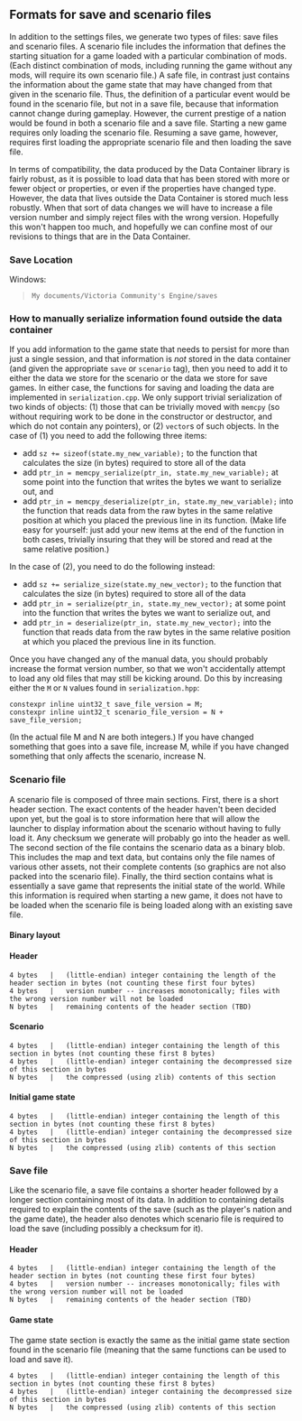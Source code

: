 ## Formats for save and scenario files

In addition to the settings files, we generate two types of files: save files and scenario files. A scenario file includes the information that defines the starting situation for a game loaded with a particular combination of mods. (Each distinct combination of mods, including running the game without any mods, will require its own scenario file.) A safe file, in contrast just contains the information about the game state that may have changed from that given in the scenario file. Thus, the definition of a particular event would be found in the scenario file, but not in a save file, because that information cannot change during gameplay. However, the current prestige of a nation would be found in both a scenario file and a save file. Starting a new game requires only loading the scenario file. Resuming a save game, however, requires first loading the appropriate scenario file and then loading the save file.

In terms of compatibility, the data produced by the Data Container library is fairly robust, as it is possible to load data that has been stored with more or fewer object or properties, or even if the properties have changed type. However, the data that lives outside the Data Container is stored much less robustly. When that sort of data changes we will have to increase a file version number and simply reject files with the wrong version. Hopefully this won't happen too much, and hopefully we can confine most of our revisions to things that are in the Data Container.

### Save Location

Windows: 
> `My documents/Victoria Community's Engine/saves`

### How to manually serialize information found outside the data container

If you add information to the game state that needs to persist for more than just a single session, and that information is *not* stored in the data container (and given the appropriate `save` or `scenario` tag), then you need to add it to either the data we store for the scenario or the data we store for save games. In either case, the functions for saving and loading the data are implemented in `serialization.cpp`. We only support trivial serialization of two kinds of objects: (1) those that can be trivially moved with `memcpy` (so without requiring work to be done in the constructor or destructor, and which do not contain any pointers), or (2) `vector`s of such objects. In the case of (1) you need to add the following three items:
- add `sz += sizeof(state.my_new_variable);` to the function that calculates the size (in bytes) required to store all of the data
- add `ptr_in = memcpy_serialize(ptr_in, state.my_new_variable);` at some point into the function that writes the bytes we want to serialize out, and
- add `ptr_in = memcpy_deserialize(ptr_in, state.my_new_variable);` into the function that reads data from the raw bytes in the same relative position at which you placed the previous line in its function. (Make life easy for yourself: just add your new items at the end of the function in both cases, trivially insuring that they will be stored and read at the same relative position.)

In the case of (2), you need to do the following instead:
- add `sz += serialize_size(state.my_new_vector);` to the function that calculates the size (in bytes) required to store all of the data
- add `ptr_in = serialize(ptr_in, state.my_new_vector);` at some point into the function that writes the bytes we want to serialize out, and
- add `ptr_in = deserialize(ptr_in, state.my_new_vector);` into the function that reads data from the raw bytes in the same relative position at which you placed the previous line in its function.

Once you have changed any of the manual data, you should probably increase the format version number, so that we won't accidentally attempt to load any old files that may still be kicking around. Do this by increasing either the `M` or `N` values found in `serialization.hpp`:
```
constexpr inline uint32_t save_file_version = M;
constexpr inline uint32_t scenario_file_version = N + save_file_version;
```
(In the actual file M and N are both integers.) If you have changed something that goes into a save file, increase M, while if you have changed something that only affects the scenario, increase N. 

### Scenario file

A scenario file is composed of three main sections. First, there is a short header section. The exact contents of the header haven't been decided upon yet, but the goal is to store information here that will allow the launcher to display information about the scenario without having to fully load it. Any checksum we generate will probably go into the header as well. The second section of the file contains the scenario data as a binary blob. This includes the map and text data, but contains only the file names of various other assets, not their complete contents (so graphics are not also packed into the scenario file). Finally, the third section contains what is essentially a save game that represents the initial state of the world. While this information is required when starting a new game, it does not have to be loaded when the scenario file is being loaded along with an existing save file.

#### Binary layout

#### Header

```
4 bytes   |   (little-endian) integer containing the length of the header section in bytes (not counting these first four bytes)
4 bytes   |   version number -- increases monotonically; files with the wrong version number will not be loaded
N bytes   |   remaining contents of the header section (TBD)
```

#### Scenario

```
4 bytes   |   (little-endian) integer containing the length of this section in bytes (not counting these first 8 bytes)
4 bytes   |   (little-endian) integer containing the decompressed size of this section in bytes
N bytes   |   the compressed (using zlib) contents of this section
```

#### Initial game state

```
4 bytes   |   (little-endian) integer containing the length of this section in bytes (not counting these first 8 bytes)
4 bytes   |   (little-endian) integer containing the decompressed size of this section in bytes
N bytes   |   the compressed (using zlib) contents of this section
```

### Save file

Like the scenario file, a save file contains a shorter header followed by a longer section containing most of its data. In addition to containing details required to explain the contents of the save (such as the player's nation and the game date), the header also denotes which scenario file is required to load the save (including possibly a checksum for it).

#### Header

```
4 bytes   |   (little-endian) integer containing the length of the header section in bytes (not counting these first four bytes)
4 bytes   |   version number -- increases monotonically; files with the wrong version number will not be loaded
N bytes   |   remaining contents of the header section (TBD)
```

#### Game state

The game state section is exactly the same as the initial game state section found in the scenario file (meaning that the same functions can be used to load and save it).

```
4 bytes   |   (little-endian) integer containing the length of this section in bytes (not counting these first 8 bytes)
4 bytes   |   (little-endian) integer containing the decompressed size of this section in bytes
N bytes   |   the compressed (using zlib) contents of this section
```
